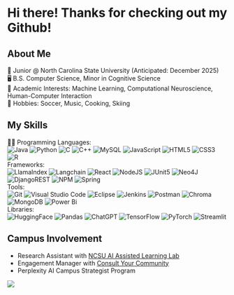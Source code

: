 # Hi there! Thanks for checking out my Github!

## About Me
🐺 Junior @ North Carolina State University (Anticipated: December 2025) <br />
🖥️ B.S. Computer Science, Minor in Cognitive Science <br />
🧠 Academic Interests: Machine Learning, Computational Neuroscience, Human-Computer Interaction <br />
🎿 Hobbies: Soccer, Music, Cooking, Skiing <br />

 ## My Skills
🧑‍💻 Programming Languages: <br />
![Java](https://img.shields.io/badge/java-%23ED8B00.svg?style=for-the-badge&logo=openjdk&logoColor=white) ![Python](https://img.shields.io/badge/python-3670A0?style=for-the-badge&logo=python&logoColor=ffdd54) ![C](https://img.shields.io/badge/C-%2300599C.svg?style=for-the-badge&logo=c&logoColor=white) ![C++](https://img.shields.io/badge/C++-%23FF0000.svg?style=for-the-badge&logo=c%2B%2B&logoColor=white) ![MySQL](https://img.shields.io/badge/mysql-4479A1.svg?style=for-the-badge&logo=mysql&logoColor=white) ![JavaScript](https://img.shields.io/badge/javascript-%23323330.svg?style=for-the-badge&logo=javascript&logoColor=%23F7DF1E)  ![HTML5](https://img.shields.io/badge/html5-%23E34F26.svg?style=for-the-badge&logo=html5&logoColor=white) ![CSS3](https://img.shields.io/badge/css3-%231572B6.svg?style=for-the-badge&logo=css3&logoColor=white)	![R](https://img.shields.io/badge/r-%23276DC3.svg?style=for-the-badge&logo=r&logoColor=white) <br />
Frameworks: <br />
![LlamaIndex](https://img.shields.io/badge/LlamaIndex-000000?style=for-the-badge&logo=ollama&logoColor&logoColor=white
) ![Langchain](https://img.shields.io/badge/langchain-1C3C3C?style=for-the-badge&logo=langchain&logoColor=white) ![React](https://img.shields.io/badge/react-%2320232a.svg?style=for-the-badge&logo=react&logoColor=%2361DAFB) ![NodeJS](https://img.shields.io/badge/node.js-6DA55F?style=for-the-badge&logo=node.js&logoColor=white) ![JUnit5](https://img.shields.io/badge/junit5-FF0000?style=for-the-badge&logo=junit5&logoColor=008000) ![Neo4J](https://img.shields.io/badge/Neo4j-008CC1?style=for-the-badge&logo=neo4j&logoColor=white) ![DjangoREST](https://img.shields.io/badge/DJANGO-REST-ff1709?style=for-the-badge&logo=django&logoColor=white) ![NPM](https://img.shields.io/badge/NPM-%23CB3837.svg?style=for-the-badge&logo=npm&logoColor=white) ![Spring](https://img.shields.io/badge/spring-%236DB33F.svg?style=for-the-badge&logo=spring&logoColor=white) <br />
Tools: <br />
![Git](https://img.shields.io/badge/git-%23F05033.svg?style=for-the-badge&logo=git&logoColor=white) ![Visual Studio Code](https://img.shields.io/badge/Visual%20Studio%20Code-0078d7.svg?style=for-the-badge&logo=visual-studio-code&logoColor=white) ![Eclipse](https://img.shields.io/badge/Eclipse-FE7A16.svg?style=for-the-badge&logo=Eclipse&logoColor=white) ![Jenkins](https://img.shields.io/badge/jenkins-%232C5263.svg?style=for-the-badge&logo=jenkins&logoColor=white) ![Postman](https://img.shields.io/badge/Postman-FF6C37?style=for-the-badge&logo=postman&logoColor=white) ![Chroma](https://img.shields.io/badge/chroma_db-%FC0FC0.svg?style=for-the-badge&logo=vectorworks&logoColor=white) ![MongoDB](https://img.shields.io/badge/MongoDB-%234ea94b.svg?style=for-the-badge&logo=mongodb&logoColor=white) ![Power Bi](https://img.shields.io/badge/power_bi-F2C811?style=for-the-badge&logo=powerbi&logoColor=black) <br />
Libraries: <br />
![HuggingFace](https://img.shields.io/badge/-HuggingFace-FDEE21?style=for-the-badge&logo=HuggingFace&logoColor=black) ![Pandas](https://img.shields.io/badge/pandas-%23150458.svg?style=for-the-badge&logo=pandas&logoColor=white) ![ChatGPT](https://img.shields.io/badge/chatGPT-74aa9c?style=for-the-badge&logo=openai&logoColor=white) ![TensorFlow](https://img.shields.io/badge/TensorFlow-%23FF6F00.svg?style=for-the-badge&logo=TensorFlow&logoColor=white) ![PyTorch](https://img.shields.io/badge/PyTorch-%23EE4C2C.svg?style=for-the-badge&logo=PyTorch&logoColor=white) ![Streamlit](https://img.shields.io/badge/Streamlit-%23FE4B4B.svg?style=for-the-badge&logo=streamlit&logoColor=white) <br />

## Campus Involvement 

- Research Assistant with [NCSU AI Assisted Learning Lab](https://research.csc.ncsu.edu/aial/home/) <br />
- Engagement Manager with [Consult Your Community](https://www.cycncstate.org/)
- Perplexity AI Campus Strategist Program

![](https://komarev.com/ghpvc/?username=kpiryani) 




